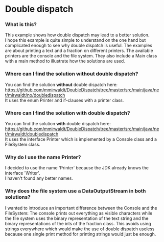 # Double dispatch
### What is this?
This example shows how double dispatch may lead to a better solution.  
I hope this example is quite simple to understand on the one hand but complicated enough 
to see why double dispatch is useful.
The examples are about printing a text and a fraction on different printers.
The available printers are the console and the file system.
They also include a Main class with a main method to illustrate how the solutions are used.

### Where can I find the solution without double dispatch?
You can find the solution **without** double dispatch here:    
https://github.com/mmirwaldt/DoubleDispatch/tree/master/src/main/java/net/mirwaldt/no/doubledispatch   
It uses the enum Printer and if-clauses with a printer class.

### Where can I find the solution with double dispatch?
You can find the solution **with** double dispatch here:    
https://github.com/mmirwaldt/DoubleDispatch/tree/master/src/main/java/net/mirwaldt/doubledispatch      
It uses the interface Printer which is implemented by a Console class and a FileSystem class.

### Why do I use the name Printer?
I decided to use the name 'Printer' because the JDK already knows the interface 'Writer'.  
I haven't found any better names.

### Why does the file system use a DataOutputStream in both solutions?
I wanted to introduce an important difference between the Console and the FileSystem:
The console prints out everything as visible characters while the file system 
uses the binary representation of the text string and the binary representations
of the ints of the fraction class.
This avoids using strings everywhere which would make the use of double dispatch useless 
because one single print method for printing strings would just be enough. 
